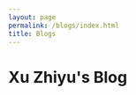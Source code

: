 ```yaml
---
layout: page
permalink: /blogs/index.html
title: Blogs
---
```


# Xu Zhiyu's Blog

<!-- 博客模版

## *Mathematical Analysis Ⅰ&Ⅱ Lecture Notes*

Recording the Prof. Liantang Wang' lecture notes

- [Mathematical Analysis Ⅰ](https://starryious.github.io/KamdenWang2003.github.io/files/analysis/数学分析Ⅰ.pdf)

  -->

<br>

